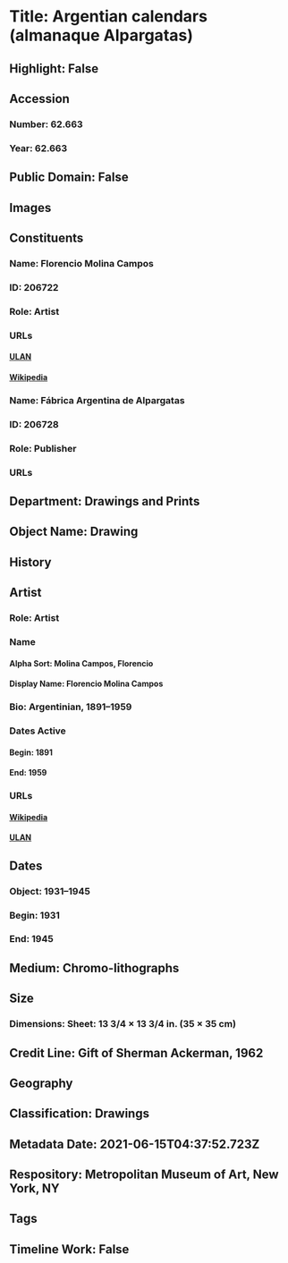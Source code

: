 # Title: Argentian calendars (almanaque Alpargatas)
## Highlight: False
## Accession
### Number: 62.663
### Year: 62.663
## Public Domain: False
## Images
## Constituents
### Name: Florencio Molina Campos
### ID: 206722
### Role: Artist
### URLs
#### [ULAN](http://vocab.getty.edu/page/ulan/500294324)
#### [Wikipedia](https://www.wikidata.org/wiki/Q960696)
### Name: Fábrica Argentina de Alpargatas
### ID: 206728
### Role: Publisher
### URLs
## Department: Drawings and Prints
## Object Name: Drawing
## History
## Artist
### Role: Artist
### Name
#### Alpha Sort: Molina Campos, Florencio
#### Display Name: Florencio Molina Campos
### Bio: Argentinian, 1891–1959
### Dates Active
#### Begin: 1891
#### End: 1959
### URLs
#### [Wikipedia](https://www.wikidata.org/wiki/Q960696)
#### [ULAN](http://vocab.getty.edu/page/ulan/500294324)
## Dates
### Object: 1931–1945
### Begin: 1931
### End: 1945
## Medium: Chromo-lithographs
## Size
### Dimensions: Sheet: 13 3/4 × 13 3/4 in. (35 × 35 cm)
## Credit Line: Gift of Sherman Ackerman, 1962
## Geography
## Classification: Drawings
## Metadata Date: 2021-06-15T04:37:52.723Z
## Respository: Metropolitan Museum of Art, New York, NY
## Tags
## Timeline Work: False